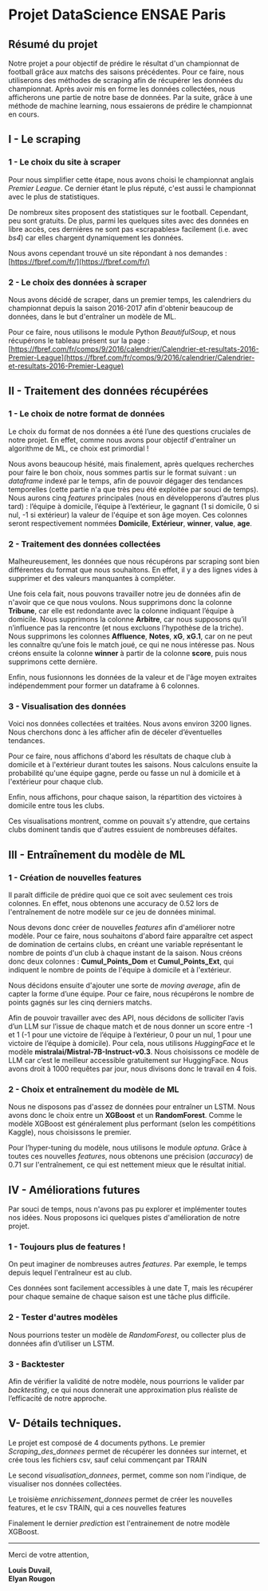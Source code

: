 # Projet DataScience ENSAE Paris

## Résumé du projet

Notre projet a pour objectif de prédire le résultat d'un championnat de football grâce aux matchs des saisons précédentes. Pour ce faire, nous utiliserons des méthodes de scraping afin de récupérer les données du championnat. Après avoir mis en forme les données collectées, nous afficherons une partie de notre base de données. Par la suite, grâce à une méthode de machine learning, nous essaierons de prédire le championnat en cours.

## I - Le scraping

### 1 - Le choix du site à scraper

Pour nous simplifier cette étape, nous avons choisi le championnat anglais *Premier League*. Ce dernier étant le plus réputé, c'est aussi le championnat avec le plus de statistiques.

De nombreux sites proposent des statistiques sur le football. Cependant, peu sont gratuits. De plus, parmi les quelques sites avec des données en libre accès, ces dernières ne sont pas «scrapables» facilement (i.e. avec *bs4*) car elles chargent dynamiquement les données.

Nous avons cependant trouvé un site répondant à nos demandes : [https://fbref.com/fr/](https://fbref.com/fr/)

### 2 - Le choix des données à scraper

Nous avons décidé de scraper, dans un premier temps, les calendriers du championnat depuis la saison 2016-2017 afin d'obtenir beaucoup de données, dans le but d'entraîner un modèle de ML.

Pour ce faire, nous utilisons le module Python *BeautifulSoup*, et nous récupérons le tableau présent sur la page :  
[https://fbref.com/fr/comps/9/2016/calendrier/Calendrier-et-resultats-2016-Premier-League](https://fbref.com/fr/comps/9/2016/calendrier/Calendrier-et-resultats-2016-Premier-League)

## II - Traitement des données récupérées

### 1 - Le choix de notre format de données

Le choix du format de nos données a été l’une des questions cruciales de notre projet. En effet, comme nous avons pour objectif d'entraîner un algorithme de ML, ce choix est primordial !

Nous avons beaucoup hésité, mais finalement, après quelques recherches pour faire le bon choix, nous sommes partis sur le format suivant : un *dataframe* indexé par le temps, afin de pouvoir dégager des tendances temporelles (cette partie n'a que très peu été exploitée par souci de temps). Nous aurons cinq *features* principales (nous en développerons d’autres plus tard) : l’équipe à domicile, l’équipe à l’extérieur, le gagnant (1 si domicile, 0 si nul, -1 si extérieur) la valeur de l'équipe et son âge moyen. Ces colonnes seront respectivement nommées **Domicile**, **Extérieur**, **winner**, **value**, **age**.

### 2 - Traitement des données collectées

Malheureusement, les données que nous récupérons par scraping sont bien différentes du format que nous souhaitons. En effet, il y a des lignes vides à supprimer et des valeurs manquantes à compléter.

Une fois cela fait, nous pouvons travailler notre jeu de données afin de n'avoir que ce que nous voulons. Nous supprimons donc la colonne **Tribune**, car elle est redondante avec la colonne indiquant l’équipe à domicile. Nous supprimons la colonne **Arbitre**, car nous supposons qu’il n’influence pas la rencontre (et nous excluons l’hypothèse de la triche). Nous supprimons les colonnes **Affluence**, **Notes**, **xG**, **xG.1**, car on ne peut les connaître qu’une fois le match joué, ce qui ne nous intéresse pas. Nous créons ensuite la colonne **winner** à partir de la colonne **score**, puis nous supprimons cette dernière.

Enfin, nous fusionnons les données de la valeur et de l'âge moyen extraites indépendemment pour former un dataframe à 6 colonnes.

### 3 - Visualisation des données

Voici nos données collectées et traitées. Nous avons environ 3200 lignes. Nous cherchons donc à les afficher afin de déceler d’éventuelles tendances.

Pour ce faire, nous affichons d'abord les résultats de chaque club à domicile et à l'extérieur durant toutes les saisons. Nous calculons ensuite la probabilité qu'une équipe gagne, perde ou fasse un nul à domicile et à l'extérieur pour chaque club.

Enfin, nous affichons, pour chaque saison, la répartition des victoires à domicile entre tous les clubs.

Ces visualisations montrent, comme on pouvait s’y attendre, que certains clubs dominent tandis que d'autres essuient de nombreuses défaites.

## III - Entraînement du modèle de ML

### 1 - Création de nouvelles features

Il paraît difficile de prédire quoi que ce soit avec seulement ces trois colonnes. En effet, nous obtenons une accuracy de 0.52 lors de l'entraînement de notre modèle sur ce jeu de données minimal.

Nous devons donc créer de nouvelles *features* afin d'améliorer notre modèle. Pour ce faire, nous souhaitons d'abord faire apparaître cet aspect de domination de certains clubs, en créant une variable représentant le nombre de points d'un club à chaque instant de la saison. Nous créons donc deux colonnes : **Cumul_Points_Dom** et **Cumul_Points_Ext**, qui indiquent le nombre de points de l'équipe à domicile et à l'extérieur.

Nous décidons ensuite d'ajouter une sorte de *moving average*, afin de capter la forme d’une équipe. Pour ce faire, nous récupérons le nombre de points gagnés sur les cinq derniers matchs.

Afin de pouvoir travailler avec des API, nous décidons de solliciter l’avis d’un LLM sur l’issue de chaque match et de nous donner un score entre -1 et 1 (-1 pour une victoire de l’équipe à l’extérieur, 0 pour un nul, 1 pour une victoire de l’équipe à domicile). Pour cela, nous utilisons *HuggingFace* et le modèle **mistralai/Mistral-7B-Instruct-v0.3**. Nous choisissons ce modèle de LLM car c’est le meilleur accessible gratuitement sur HuggingFace. Nous avons droit à 1000 requêtes par jour, nous divisons donc le travail en 4 fois.

### 2 - Choix et entraînement du modèle de ML

Nous ne disposons pas d'assez de données pour entraîner un LSTM. Nous avons donc le choix entre un **XGBoost** et un **RandomForest**. Comme le modèle XGBoost est généralement plus performant (selon les compétitions Kaggle), nous choisissons le premier.

Pour l’hyper-tuning du modèle, nous utilisons le module *optuna*. Grâce à toutes ces nouvelles *features*, nous obtenons une précision (*accuracy*) de 0.71 sur l'entraînement, ce qui est nettement mieux que le résultat initial.

## IV - Améliorations futures

Par souci de temps, nous n'avons pas pu explorer et implémenter toutes nos idées. Nous proposons ici quelques pistes d'amélioration de notre projet.

### 1 - Toujours plus de features !

On peut imaginer de nombreuses autres *features*. Par exemple, le temps depuis lequel l'entraîneur est au club.

Ces données sont facilement accessibles à une date T, mais les récupérer pour chaque semaine de chaque saison est une tâche plus difficile.

### 2 - Tester d'autres modèles

Nous pourrions tester un modèle de *RandomForest*, ou collecter plus de données afin d’utiliser un LSTM.

### 3 - Backtester

Afin de vérifier la validité de notre modèle, nous pourrions le valider par *backtesting*, ce qui nous donnerait une approximation plus réaliste de l’efficacité de notre approche.

## V- Détails techniques.

Le projet est composé de 4 documents pythons. Le premier *Scraping_des_donnees* permet de récupérer les données sur internet, et crée tous les fichiers csv, sauf celui commençant par TRAIN

Le second *visualisation_donnees*, permet, comme son nom l'indique, de visualiser nos données collectées.

Le troisième *enrichissement_donnees* permet de créer les nouvelles features, et le csv TRAIN, qui a ces nouvelles features

Finalement le dernier *prediction* est l'entrainement de notre modèle XGBoost.


---

Merci de votre attention,

**Louis Duvail,  
Elyan Rougon**
